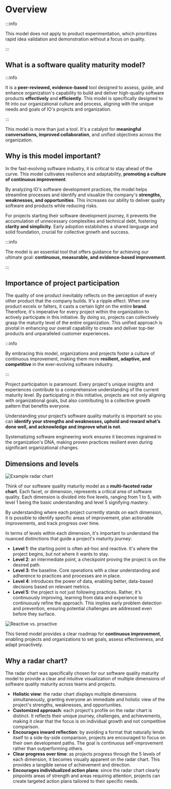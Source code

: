 # Overview

:::info

This model does not apply to product experimentation, which prioritizes rapid idea validation and demonstration without a focus on quality.

:::

## What is a software quality maturity model?

:::info

It is a **peer-reviewed, evidence-based** tool designed to assess, guide, and enhance organization's capability to build and deliver high-quality software products **effectively** and **efficiently**. This model is specifically designed to fit into our organizational culture and process, aligning with the unique needs and goals of IO's projects and organization.

:::

This model is more than just a tool. It's a catalyst for **meaningful conversations, improved collaboration**, and unified objectives across the organization.

## Why is this model important?

In the fast-evolving software industry, it is critical to stay ahead of the curve. This model cultivates resilience and adaptability, **promoting a culture of continuous improvement**.

By analyzing IO's software development practices, the model helps streamline processes and identify and visualize the company's **strengths, weaknesses, and opportunities**. This increases our ability to deliver quality software and products while reducing risks.

For projects starting their software development journey, it prevents the accumulation of unnecessary complexities and technical debt, fostering **clarity and simplicity**. Early adoption establishes a shared language and solid foundation, crucial for collective growth and success.

:::info

The model is an essential tool that offers guidance for achieving our ultimate goal: **continuous, measurable, and evidence-based improvement**.

:::

## Importance of project participation

The quality of one product inevitably reflects on the perception of every other product that the company builds. It's a ripple effect. When one product excels or falters, it casts a certain light on the entire **brand**. Therefore, it's imperative for every project within the organization to actively participate in this initiative. By doing so, projects can collectively grasp the maturity level of the entire organization. This unified approach is pivotal in enhancing our overall capability to create and deliver top-tier products and unparalleled customer experiences.

:::info

By embracing this model, organizations and projects foster a culture of continuous improvement, making them more **resilient, adaptive, and competitive** in the ever-evolving software industry.

:::

Project participation is paramount. Every project's unique insights and experiences contribute to a comprehensive understanding of the current maturity level. By participating in this initiative, projects are not only aligning with organizational goals, but also contributing to a collective growth pattern that benefits everyone.

Understanding your project’s software quality maturity is important so you can **identify your strengths and weaknesses, uphold and reward what’s done well, and acknowledge and improve what is not**.

Systematizing software engineering work ensures it becomes ingrained in the organization's DNA, making proven practices resilient even during significant organizational changes.

## Dimensions and levels

![Example radar chart](/img/quality-maturity-model/radar-chart.png)

Think of our software quality maturity model as a **multi-faceted radar chart**. Each facet, or dimension, represents a critical area of software quality. Each dimension is divided into five levels, ranging from 1 to 5, with level 1 being the basic understanding and level 5 signifying mastery.

By understanding where each project currently stands on each dimension, it is possible to identify specific areas of improvement, plan actionable improvements, and track progress over time.

In terms of levels within each dimension, it's important to understand the nuanced distinctions that guide a project's maturity journey:

-   **Level 1**: the starting point is often ad-hoc and reactive. It's where the project begins, but not where it wants to stay.
-   **Level 2**: an intermediate point, a checkpoint proving the project is on the desired path.
-   **Level 3**: the baseline. Core operations with a clear understanding and adherence to practices and processes are in place.
-   **Level 4**: introduces the power of data, enabling better, data-based decisions based on relevant metrics.
-   **Level 5**: the project is not just following practices. Rather, it's continuously improving, learning from data and experience to continuously refine the approach. This implies early problem detection and prevention, ensuring potential challenges are addressed even before they surface.

![Reactive vs. proactive](/img/quality-maturity-model/reactive-proactive.png)

This tiered model provides a clear roadmap for **continuous improvement**, enabling projects and organizations to set goals, assess effectiveness, and adapt proactively.

## Why a radar chart?

The radar chart was specifically chosen for our software quality maturity model to provide a clear and intuitive visualization of multiple dimensions of software quality maturity across teams and projects.

-   **Holistic view**: the radar chart displays multiple dimensions simultaneously, granting everyone an immediate and holistic view of the project's strengths, weaknesses, and opportunities.
-   **Customized approach**: each project's profile on the radar chart is distinct. It reflects their unique journey, challenges, and achievements, making it clear that the focus is on individual growth and not competitive comparison.
-   **Encourages inward reflection**: by avoiding a format that naturally lends itself to a side-by-side comparison, projects are encouraged to focus on their own development paths. The goal is continuous self-improvement rather than outperforming others.
-   **Clear progress over time**: as projects progress through the 5 levels of each dimension, it becomes visually apparent on the radar chart. This provides a tangible sense of achievement and direction.
-   **Encourages individualized action plans**: since the radar chart clearly pinpoints areas of strength and areas requiring attention, projects can create targeted action plans tailored to their specific needs.

